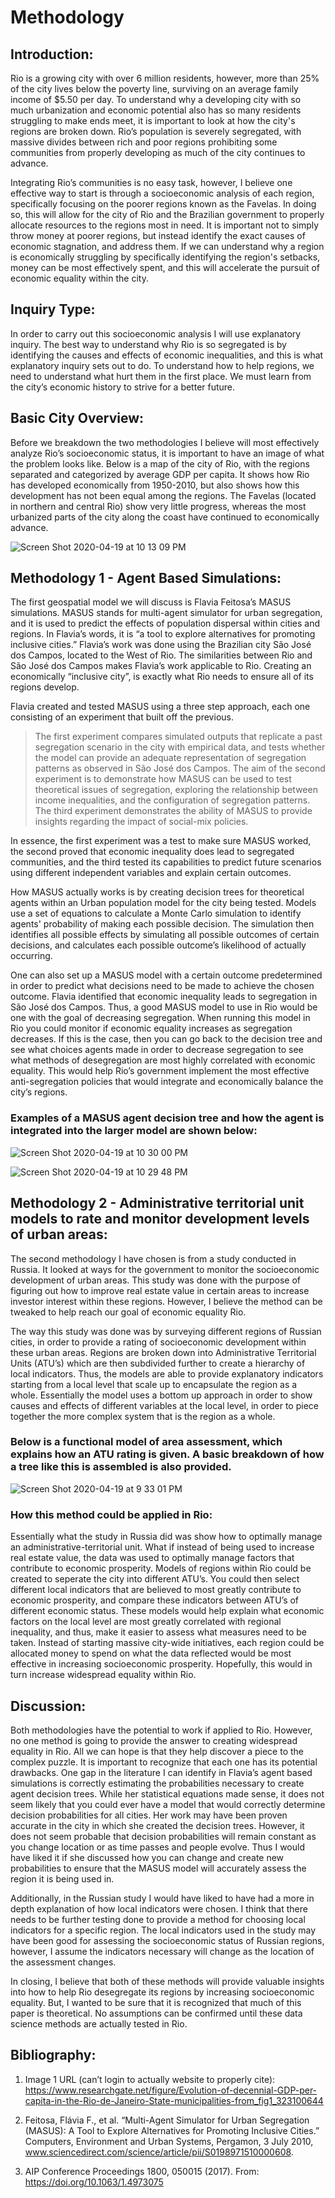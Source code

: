 # Methodology

## Introduction:

Rio is a growing city with over 6 million residents, however, more than 25% of the city lives below the poverty line, surviving on an average family income of $5.50 per day. To understand why a developing city with so much urbanization and economic potential also has so many residents struggling to make ends meet, it is important to look at how the city's regions are broken down. Rio’s population is severely segregated, with massive divides between rich and poor regions prohibiting some communities from properly developing as much of the city continues to advance. 

Integrating Rio’s communities is no easy task, however, I believe one effective way to start is through a socioeconomic analysis of each region, specifically focusing on the poorer regions known as the Favelas. In doing so, this will allow for the city of Rio and the Brazilian government to properly allocate resources to the regions most in need. It is important not to simply throw money at poorer regions, but instead identify the exact causes of economic stagnation, and address them. If we can understand why a region is economically struggling by specifically identifying the region's setbacks, money can be most effectively spent, and this will accelerate the pursuit of economic equality within the city.

## Inquiry Type:
	
In order to carry out this socioeconomic analysis I will use explanatory inquiry. The best way to understand why Rio is so segregated is by identifying the causes and effects of economic inequalities, and this is what explanatory inquiry sets out to do. To understand how to help regions, we need to understand what hurt them in the first place. We must learn from the city’s economic history to strive for a better future.

## Basic City Overview:

Before we breakdown the two methodologies I believe will most effectively analyze Rio’s socioeconomic status, it is important to have an image of what the problem looks like. Below is a map of the city of Rio, with the regions separated and categorized by average GDP per capita. It shows how Rio has developed economically from 1950-2010, but also shows how this development has not been equal among the regions. The Favelas (located in northern and central Rio) show very little progress, whereas the most urbanized parts of the city along the coast have continued to economically advance. 

![Screen Shot 2020-04-19 at 10 13 09 PM](https://user-images.githubusercontent.com/60228369/79708619-e871e780-828d-11ea-90f7-a6255cd83e28.png)

## Methodology 1 - Agent Based Simulations:

The first geospatial model we will discuss is Flavia Feitosa’s MASUS simulations. MASUS stands for multi-agent simulator for urban segregation, and it is used to predict the effects of population dispersal within cities and regions. In Flavia’s words, it is “a tool to explore alternatives for promoting inclusive cities.” Flavia’s work was done using the Brazilian city São José dos Campos, located to the West of Rio. The similarities between Rio and São José dos Campos makes Flavia’s work applicable to Rio. Creating an economically “inclusive city”, is exactly what Rio needs to ensure all of its regions develop. 

Flavia created and tested MASUS using a three step approach, each one consisting of an experiment that built off the previous. 

> The first experiment compares simulated outputs that replicate a past segregation scenario in the city with empirical data, and tests whether the model can provide an adequate representation of segregation patterns as observed in São José dos Campos. The aim of the second experiment is to demonstrate how MASUS can be used to test theoretical issues of segregation, exploring the relationship between income inequalities, and the configuration of segregation patterns. The third experiment demonstrates the ability of MASUS to provide insights regarding the impact of social-mix policies.

In essence, the first experiment was a test to make sure MASUS worked, the second proved that economic inequality does lead to segregated communities, and the third tested its capabilities to predict future scenarios using different independent variables and explain certain outcomes.

How MASUS actually works is by creating decision trees for theoretical agents within an Urban population model for the city being tested. Models use a set of equations to calculate a Monte Carlo simulation to identify agents' probability of making each possible decision. The simulation then identifies all possible effects by simulating all possible outcomes of certain decisions, and calculates each possible outcome’s likelihood of actually occurring. 

One can also set up a MASUS model with a certain outcome predetermined in order to predict what decisions need to be made to achieve the chosen outcome. Flavia identified that economic inequality leads to segregation in São José dos Campos. Thus, a good MASUS model to use in Rio would be one with the goal of decreasing segregation. When running this model in Rio you could monitor if economic equality increases as segregation decreases. If this is the case, then you can go back to the decision tree and see what choices agents made in order to decrease segregation to see what methods of desegregation are most highly correlated with economic equality. This would help Rio’s government implement the most effective anti-segregation policies that would integrate and economically balance the city’s regions.

### Examples of a MASUS agent decision tree and how the agent is integrated into the larger model are shown below:
![Screen Shot 2020-04-19 at 10 30 00 PM](https://user-images.githubusercontent.com/60228369/79708695-253dde80-828e-11ea-884a-6105f08ca42b.png)

![Screen Shot 2020-04-19 at 10 29 48 PM](https://user-images.githubusercontent.com/60228369/79708697-266f0b80-828e-11ea-8b90-516582c9f542.png)


## Methodology 2 - Administrative territorial unit models to rate and monitor development levels of urban areas:

The second methodology I have chosen is from a study conducted in Russia. It looked at ways for the government to monitor the socioeconomic development of urban areas. This study was done with the purpose of figuring out how to improve real estate value in certain areas to increase investor interest within these regions. However, I believe the method can be tweaked to help reach our goal of economic equality Rio. 
 	
The way this study was done was by surveying different regions of Russian cities, in order to provide a rating of socioeconomic development within these urban areas. Regions are broken down into Administrative Territorial Units (ATU’s) which are then subdivided further to create a hierarchy of local indicators. Thus, the models are able to provide explanatory indicators starting from a local level that scale up to encapsulate the region as a whole. Essentially the model uses a bottom up approach in order to show causes and effects of different variables at the local level, in order to piece together the more complex system that is the region as a whole. 

### Below is a functional model of area assessment, which explains how an ATU rating is given. A basic breakdown of how a tree like this is assembled is also provided.
![Screen Shot 2020-04-19 at 9 33 01 PM](https://user-images.githubusercontent.com/60228369/79708821-836ac180-828e-11ea-83db-b489d086f903.png)


### How this method could be applied in Rio:

Essentially what the study in Russia did was show how to optimally manage an administrative-territorial unit. What if instead of being used to increase real estate value, the data was used to optimally manage factors that contribute to economic prosperity. Models of regions within Rio could be created to seperate the city into different ATU’s. You could then select different local indicators that are believed to most greatly contribute to economic prosperity, and compare these indicators between ATU’s of different economic status. These models would help explain what economic factors on the local level are most greatly correlated with regional inequality, and thus, make it easier to assess what measures need to be taken. Instead of starting massive city-wide initiatives, each region could be allocated money to spend on what the data reflected would be most effective in increasing socioeconomic prosperity. Hopefully, this would in turn increase widespread equality within Rio. 

## Discussion:

Both methodologies have the potential to work if applied to Rio. However, no one method is going to provide the answer to creating widespread equality in Rio. All we can hope is that they help discover a piece to the complex puzzle. It is important to recognize that each one has its potential drawbacks. One gap in the literature I can identify in Flavia’s agent based simulations is correctly estimating the probabilities necessary to create agent decision trees. While her statistical equations made sense, it does not seem likely that you could ever have a model that would correctly determine decision probabilities for all cities. Her work may have been proven accurate in the city in which she created the decision trees. However, it does not seem probable that decision probabilities will remain constant as you change location or as time passes and people evolve. Thus I would have liked it if she discussed how you can change and create new probabilities to ensure that the MASUS model will accurately assess the region it is being used in. 

Additionally, in the Russian study I would have liked to have had a more in depth explanation of how local indicators were chosen. I think that there needs to be further testing done to provide a method for choosing local indicators for a specific region. The local indicators used in the study may have been good for assessing the socioeconomic status of Russian regions, however, I assume the indicators necessary will change as the location of the assessment changes. 

In closing, I believe that both of these methods will provide valuable insights into how to help Rio desegregate its regions by increasing socioeconomic equality. But, I wanted to be sure that it is recognized that much of this paper is theoretical. No assumptions can be confirmed until  these data science methods are actually tested in Rio. 

## Bibliography: 
1) Image 1 URL (can’t login to actually website to properly cite): https://www.researchgate.net/figure/Evolution-of-decennial-GDP-per-capita-in-the-Rio-de-Janeiro-State-municipalities-from_fig1_323100644

2) Feitosa, Flávia F., et al. “Multi-Agent Simulator for Urban Segregation (MASUS): A Tool to Explore Alternatives for Promoting Inclusive Cities.” Computers, Environment and Urban Systems, Pergamon, 3 July 2010, www.sciencedirect.com/science/article/pii/S0198971510000608.

3) AIP Conference Proceedings 1800, 050015 (2017). From:  https://doi.org/10.1063/1.4973075
